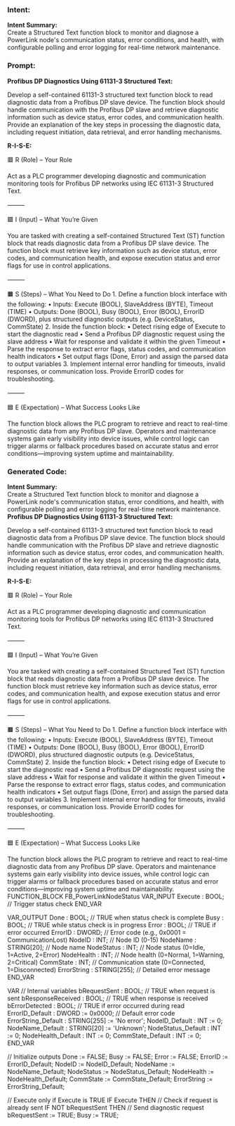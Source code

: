 ### Intent:
**Intent Summary:**  
Create a Structured Text function block to monitor and diagnose a PowerLink node's communication status, error conditions, and health, with configurable polling and error logging for real-time network maintenance.

### Prompt:
**Profibus DP Diagnostics Using 61131-3 Structured Text:**

Develop a self-contained 61131-3 structured text function block to read diagnostic data from a Profibus DP slave device. The function block should handle communication with the Profibus DP slave and retrieve diagnostic information such as device status, error codes, and communication health. Provide an explanation of the key steps in processing the diagnostic data, including request initiation, data retrieval, and error handling mechanisms.

**R-I-S-E:**

🟥 R (Role) – Your Role

Act as a PLC programmer developing diagnostic and communication monitoring tools for Profibus DP networks using IEC 61131-3 Structured Text.

⸻

🟩 I (Input) – What You’re Given

You are tasked with creating a self-contained Structured Text (ST) function block that reads diagnostic data from a Profibus DP slave device. The function block must retrieve key information such as device status, error codes, and communication health, and expose execution status and error flags for use in control applications.

⸻

🟧 S (Steps) – What You Need to Do
	1.	Define a function block interface with the following:
	•	Inputs: Execute (BOOL), SlaveAddress (BYTE), Timeout (TIME)
	•	Outputs: Done (BOOL), Busy (BOOL), Error (BOOL), ErrorID (DWORD), plus structured diagnostic outputs (e.g. DeviceStatus, CommState)
	2.	Inside the function block:
	•	Detect rising edge of Execute to start the diagnostic read
	•	Send a Profibus DP diagnostic request using the slave address
	•	Wait for response and validate it within the given Timeout
	•	Parse the response to extract error flags, status codes, and communication health indicators
	•	Set output flags (Done, Error) and assign the parsed data to output variables
	3.	Implement internal error handling for timeouts, invalid responses, or communication loss. Provide ErrorID codes for troubleshooting.

⸻

🟦 E (Expectation) – What Success Looks Like

The function block allows the PLC program to retrieve and react to real-time diagnostic data from any Profibus DP slave. Operators and maintenance systems gain early visibility into device issues, while control logic can trigger alarms or fallback procedures based on accurate status and error conditions—improving system uptime and maintainability.

### Generated Code:
**Intent Summary:**  
Create a Structured Text function block to monitor and diagnose a PowerLink node's communication status, error conditions, and health, with configurable polling and error logging for real-time network maintenance.
**Profibus DP Diagnostics Using 61131-3 Structured Text:**

Develop a self-contained 61131-3 structured text function block to read diagnostic data from a Profibus DP slave device. The function block should handle communication with the Profibus DP slave and retrieve diagnostic information such as device status, error codes, and communication health. Provide an explanation of the key steps in processing the diagnostic data, including request initiation, data retrieval, and error handling mechanisms.

**R-I-S-E:**

🟥 R (Role) – Your Role

Act as a PLC programmer developing diagnostic and communication monitoring tools for Profibus DP networks using IEC 61131-3 Structured Text.

⸻

🟩 I (Input) – What You’re Given

You are tasked with creating a self-contained Structured Text (ST) function block that reads diagnostic data from a Profibus DP slave device. The function block must retrieve key information such as device status, error codes, and communication health, and expose execution status and error flags for use in control applications.

⸻

🟧 S (Steps) – What You Need to Do
	1.	Define a function block interface with the following:
	•	Inputs: Execute (BOOL), SlaveAddress (BYTE), Timeout (TIME)
	•	Outputs: Done (BOOL), Busy (BOOL), Error (BOOL), ErrorID (DWORD), plus structured diagnostic outputs (e.g. DeviceStatus, CommState)
	2.	Inside the function block:
	•	Detect rising edge of Execute to start the diagnostic read
	•	Send a Profibus DP diagnostic request using the slave address
	•	Wait for response and validate it within the given Timeout
	•	Parse the response to extract error flags, status codes, and communication health indicators
	•	Set output flags (Done, Error) and assign the parsed data to output variables
	3.	Implement internal error handling for timeouts, invalid responses, or communication loss. Provide ErrorID codes for troubleshooting.

⸻

🟦 E (Expectation) – What Success Looks Like

The function block allows the PLC program to retrieve and react to real-time diagnostic data from any Profibus DP slave. Operators and maintenance systems gain early visibility into device issues, while control logic can trigger alarms or fallback procedures based on accurate status and error conditions—improving system uptime and maintainability.
FUNCTION_BLOCK FB_PowerLinkNodeStatus
VAR_INPUT
    Execute : BOOL; // Trigger status check
END_VAR

VAR_OUTPUT
    Done : BOOL; // TRUE when status check is complete
    Busy : BOOL; // TRUE while status check is in progress
    Error : BOOL; // TRUE if error occurred
    ErrorID : DWORD; // Error code (e.g., 0x0001 = CommunicationLost)
    NodeID : INT; // Node ID (0-15)
    NodeName : STRING[20]; // Node name
    NodeStatus : INT; // Node status (0=Idle, 1=Active, 2=Error)
    NodeHealth : INT; // Node health (0=Normal, 1=Warning, 2=Critical)
    CommState : INT; // Communication state (0=Connected, 1=Disconnected)
    ErrorString : STRING[255]; // Detailed error message
END_VAR

VAR
    // Internal variables
    bRequestSent : BOOL; // TRUE when request is sent
    bResponseReceived : BOOL; // TRUE when response is received
    bErrorDetected : BOOL; // TRUE if error occurred during read
    ErrorID_Default : DWORD := 0x0000; // Default error code
    ErrorString_Default : STRING[255] := 'No error';
    NodeID_Default : INT := 0;
    NodeName_Default : STRING[20] := 'Unknown';
    NodeStatus_Default : INT := 0;
    NodeHealth_Default : INT := 0;
    CommState_Default : INT := 0;
END_VAR

// Initialize outputs
Done := FALSE;
Busy := FALSE;
Error := FALSE;
ErrorID := ErrorID_Default;
NodeID := NodeID_Default;
NodeName := NodeName_Default;
NodeStatus := NodeStatus_Default;
NodeHealth := NodeHealth_Default;
CommState := CommState_Default;
ErrorString := ErrorString_Default;

// Execute only if Execute is TRUE
IF Execute THEN
    // Check if request is already sent
    IF NOT bRequestSent THEN
        // Send diagnostic request
        bRequestSent := TRUE;
        Busy := TRUE;
